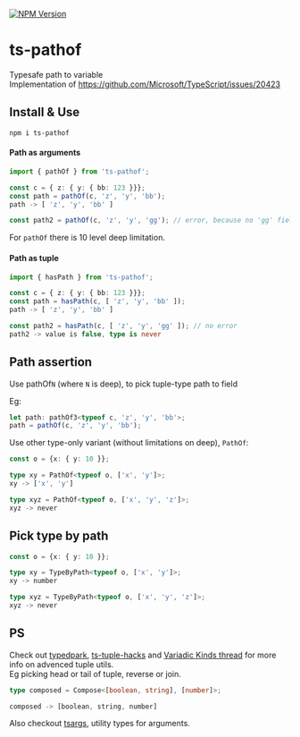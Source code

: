 [![NPM Version](https://badge.fury.io/js/ts-pathof.svg?style=flat)](https://www.npmjs.com/package/ts-pathof)

# ts-pathof

Typesafe path to variable  
Implementation of https://github.com/Microsoft/TypeScript/issues/20423

## Install & Use

```
npm i ts-pathof
```

#### Path as arguments

```ts
import { pathOf } from 'ts-pathof';

const c = { z: { y: { bb: 123 }}};
const path = pathOf(c, 'z', 'y', 'bb');
path -> [ 'z', 'y', 'bb' ]

const path2 = pathOf(c, 'z', 'y', 'gg'); // error, because no 'gg' field in c.z.y
```

For `pathOf` there is 10 level deep limitation.

#### Path as tuple

```ts
import { hasPath } from 'ts-pathof';

const c = { z: { y: { bb: 123 }}};
const path = hasPath(c, [ 'z', 'y', 'bb' ]);
path -> [ 'z', 'y', 'bb' ]

const path2 = hasPath(c, [ 'z', 'y', 'gg' ]); // no error
path2 -> value is false, type is never
```

## Path assertion

Use pathOf`N` (where `N` is deep), to pick tuple-type path to field

Eg:

```ts
let path: pathOf3<typeof c, 'z', 'y', 'bb'>;
path = pathOf(c, 'z', 'y', 'bb');
```

Use other type-only variant (without limitations on deep), `PathOf`:

```ts
const o = {x: { y: 10 }};

type xy = PathOf<typeof o, ['x', 'y']>;
xy -> ['x', 'y']

type xyz = PathOf<typeof o, ['x', 'y', 'z']>;
xyz -> never
```

## Pick type by path

```ts
const o = {x: { y: 10 }};

type xy = TypeByPath<typeof o, ['x', 'y']>;
xy -> number

type xyz = TypeByPath<typeof o, ['x', 'y', 'z']>;
xyz -> never
```

## PS

Check out [typedpark](https://github.com/kgtkr/typepark), [ts-tuple-hacks](https://github.com/Morglod/ts-tuple-hacks) and [Variadic Kinds thread](https://github.com/Microsoft/TypeScript/issues/5453) for more info on advenced tuple utils.  
Eg picking head or tail of tuple, reverse or join.

```ts
type composed = Compose<[boolean, string], [number]>;

composed -> [boolean, string, number]
```

Also checkout [tsargs](https://github.com/Morglod/tsargs), utility types for arguments.